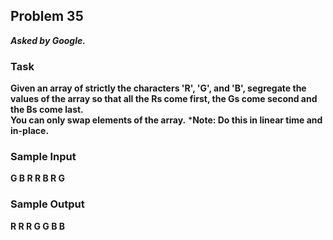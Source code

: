 ## Problem 35
***Asked by Google.***
### Task
**Given an array of strictly the characters 'R', 'G', and 'B', segregate the values of the array so that all the Rs come first, the Gs come second and the Bs come last.**  
**You can only swap elements of the array.**
***Note: Do this in linear time and in-place.**
### Sample Input
**G B R R B R G**
### Sample Output
**R R R G G B B**

